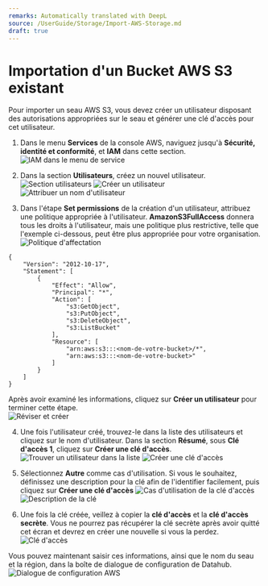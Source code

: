 ```yaml
---
remarks: Automatically translated with DeepL
source: /UserGuide/Storage/Import-AWS-Storage.md
draft: true
---
```


# Importation d'un Bucket AWS S3 existant

Pour importer un seau AWS S3, vous devez créer un utilisateur disposant des autorisations appropriées sur le seau et générer une clé d'accès pour cet utilisateur.

1. Dans le menu **Services** de la console AWS, naviguez jusqu'à **Sécurité, identité et conformité**, et **IAM** dans cette section.  
![IAM dans le menu de service](import_aws-01.png)

2. Dans la section **Utilisateurs**, créez un nouvel utilisateur.  
![Section utilisateurs](import_aws-02.png)
![Créer un utilisateur](import_aws-03.png)
![Attribuer un nom d'utilisateur](import_aws-04.png)

3. Dans l'étape **Set permissions** de la création d'un utilisateur, attribuez une politique appropriée à l'utilisateur. **AmazonS3FullAccess** donnera tous les droits à l'utilisateur, mais une politique plus restrictive, telle que l'exemple ci-dessous, peut être plus appropriée pour votre organisation.  
![Politique d'affectation](import_aws-05.png)
```
{
    "Version": "2012-10-17",
    "Statement": [
        {
            "Effect": "Allow",
            "Principal": "*",
            "Action": [
                "s3:GetObject",
                "s3:PutObject",
                "s3:DeleteObject",
                "s3:ListBucket"
            ],
            "Resource": [
                "arn:aws:s3:::<nom-de-votre-bucket>/*",
                "arn:aws:s3:::<nom-de-votre-bucket>"
            ]
        }
    ]
}
```
Après avoir examiné les informations, cliquez sur **Créer un utilisateur** pour terminer cette étape.  
![Réviser et créer](import_aws-06.png)

4. Une fois l'utilisateur créé, trouvez-le dans la liste des utilisateurs et cliquez sur le nom d'utilisateur. Dans la section **Résumé**, sous **Clé d'accès 1**, cliquez sur **Créer une clé d'accès**.
![Trouver un utilisateur dans la liste](import_aws-07.png)
![Créer une clé d'accès](import_aws-08.png)

5. Sélectionnez **Autre** comme cas d'utilisation. Si vous le souhaitez, définissez une description pour la clé afin de l'identifier facilement, puis cliquez sur **Créer une clé d'accès**
![Cas d'utilisation de la clé d'accès](import_aws-09.png)
![Description de la clé](import_aws-10.png)

6. Une fois la clé créée, veillez à copier la **clé d'accès** et la **clé d'accès secrète**. Vous ne pourrez pas récupérer la clé secrète après avoir quitté cet écran et devrez en créer une nouvelle si vous la perdez.  
![Clé d'accès](import_aws-11.png)

Vous pouvez maintenant saisir ces informations, ainsi que le nom du seau et la région, dans la boîte de dialogue de configuration de Datahub.  
![Dialogue de configuration AWS](import_aws-12.png)
